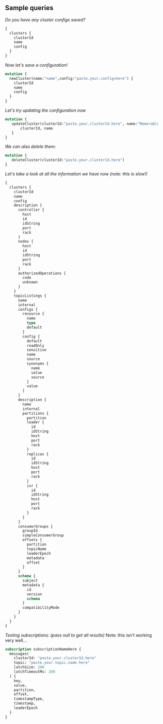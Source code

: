 ## Sample queries

*Do you have any cluster configs saved?*
```graphql
{
  clusters {
    clusterId
    name
    config
  }
}
```

*Now let's save a configuration!*

```graphql
mutation {
  newCluster(name:"name",config:"paste.your.config=here") {
    clusterId
    name
    config
  }
}
```

*Let's try updating the configuration now*

```graphql
mutation {
   updateCluster(clusterId:"paste.your.clusterId.here", name:"Memorable name", config: "paste.your.config=here") {
       clusterId, name
   }
}
```

*We can also delete them:*
```graphql
mutation {
   deleteCluster(clusterId:"paste.your.clusterId.here")
}
```

*Let's take a look at all the information we have now (note: this is slow!)*
```graphql
{
  clusters {
    clusterId
    name
    config
    description {
      controller {
        host
        id
        idString
        port
        rack
      }
      nodes {
        host
        id
        idString
        port
        rack
      }
      authorizedOperations {
        code
        unknown
      }
    }
    topicListings {
      name
      internal
      configs {
        resource {
          name
          type
          default
        }
        config {
          default
          readOnly
          sensitive
          name
          source
          synonyms {
            name
            value
            source
          }
          value
        }
      }
      description {
        name
        internal
        partitions {
          partition
          leader {
            id
            idString
            host
            port
            rack
          }
          replicas {
            id
            idString
            host
            port
            rack
          }
          isr {
            id
            idString    
            host
            port
            rack
          }
        }
      }
      consumerGroups {
        groupId
        simpleConsumerGroup
        offsets {
          partition
          topicName
          leaderEpoch
          metadata
          offset
        }
      }
      schema {
        subject
        metadata {
          id
          version
          schema
        }
        compatibilityMode
      }
    }
  }
}
```


*Testing subscriptions: (pass null to get all results)*
Note: this isn't working very well...
```graphql
subscription subscriptionNameHere {
  messages(
    clusterId: "paste.your.clusterId.here"
    topic: "paste.your.topic.name.here"
    latchSize: 200
    latchTimeoutMs: 200
  ) {
    key,
    value,
    partition,
    offset,
    timestampType,
    timestamp,
    leaderEpoch
  }
}
```